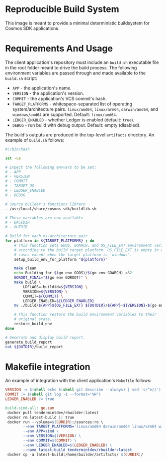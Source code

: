 # Reproducible Build System

This image is meant to provide a minimal deterministic
buildsystem for Cosmos SDK applications.

# Requirements And Usage

The client application's repository must include an
`build.sh` executable file in the root folder meant to drive the build
process. The following environment variables are passed through
and made available to the `build.sh` script:

* `APP` - the application's name.
* `VERSION` - the application's version.
* `COMMIT` - the application's VCS commit's hash.
* `TARGET_PLATFORMS` - whitespace-separated list of operating system/architecture pairs. `linux/amd64`, `linux/arm64`, `darwin/amd64`, and `windows/amd64` are supported. Default: `linux/amd64`.
* `LEDGER_ENABLED` - whether Ledger is enabled (default: `true`).
* `DEBUG` - run build with debug output. Default: empty (disabled).

The build's outputs are produced in the top-level `artifacts` directory. An example of `build.sh` follows:

```bash
#!/bin/bash

set -ue

# Expect the following envvars to be set:
# - APP
# - VERSION
# - COMMIT
# - TARGET_OS
# - LEDGER_ENABLED
# - DEBUG

# Source builder's functions library
. /usr/local/share/cosmos-sdk/buildlib.sh

# These variables are now available
# - BASEDIR
# - OUTDIR

# Build for each os-architecture pair
for platform in ${TARGET_PLATFORMS} ; do
    # This function sets GOOS, GOARCH, and OS_FILE_EXT environment variables
    # according to the build target platform. OS_FILE_EXT is empty in all
    # cases except when the target platform is 'windows'.
    setup_build_env_for_platform "${platform}"

    make clean
    echo Building for $(go env GOOS)/$(go env GOARCH) >&2
    GOROOT_FINAL="$(go env GOROOT)" \
    make build \
        LDFLAGS=-buildid=${VERSION} \
        VERSION=${VERSION} \
        COMMIT=${COMMIT} \
        LEDGER_ENABLED=${LEDGER_ENABLED}
    mv ./build/${APP}${OS_FILE_EXT} ${OUTDIR}/${APP}-${VERSION}-$(go env GOOS)-$(go env GOARCH)${OS_FILE_EXT}

    # This function restore the build environment variables to their
    # original state.
    restore_build_env
done

# Generate and display build report.
generate_build_report
cat ${OUTDIR}/build_report
```

# Makefile integration

An example of integration with the client application's `Makefile` follows:

```Makefile
VERSION := $(shell echo $(shell git describe --always) | sed 's/^v//')
COMMIT := $(shell git log -1 --format='%H')
LEDGER_ENABLED ?= true

build-simd-all: go.sum
 docker pull tendermintdev/rbuilder:latest
 docker rm latest-build || true
 docker run --volume=$(CURDIR):/sources:ro \
        --env TARGET_PLATFORMS='linux/amd64 darwin/amd64 linux/arm64 windows/amd64'
        --env APP=simd \
        --env VERSION=$(VERSION) \
        --env COMMIT=$(COMMIT) \
        --env LEDGER_ENABLED=$(LEDGER_ENABLED) \
        --name latest-build tendermintdev/rbuilder:latest
 docker cp -a latest-build:/home/builder/artifacts/ $(CURDIR)/
```
